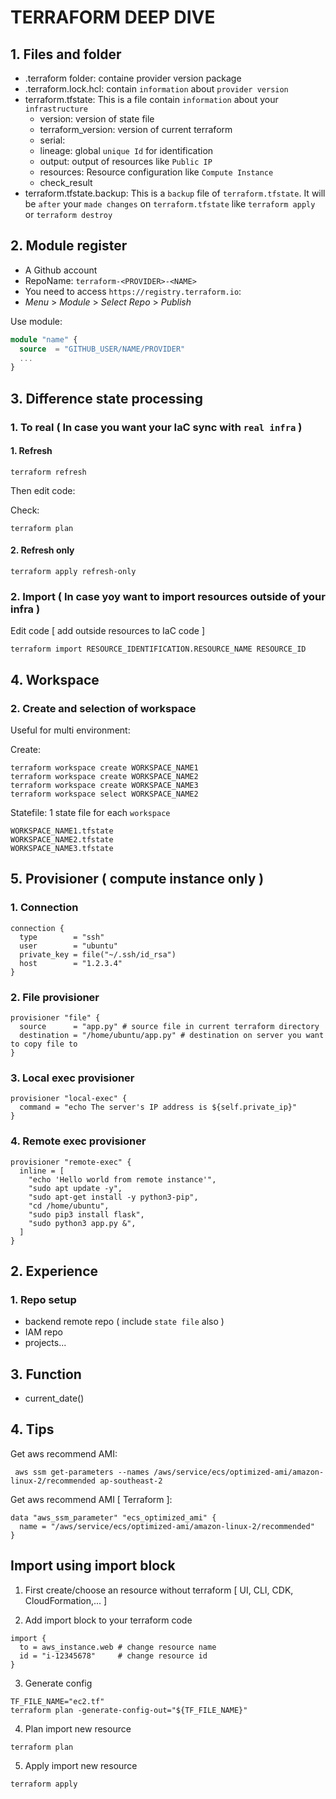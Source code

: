 # TERRAFORM DEEP DIVE

## 1. Files and folder
* .terraform folder: containe provider version package
* .terraform.lock.hcl: contain `information` about `provider version`
* terraform.tfstate: This is a file contain `information` about your `infrastructure`
  * version: version of state file
  * terraform_version: version of current terraform
  * serial: 
  * lineage: global `unique Id` for identification
  * output: output of resources like `Public IP`
  * resources: Resource configuration like `Compute Instance`
  * check_result
* terraform.tfstate.backup: This is a `backup` file of `terraform.tfstate`. It will be `after` your `made changes` on `terraform.tfstate` like `terraform apply` or `terraform destroy`

## 2. Module register
* A Github account
* RepoName: `terraform-<PROVIDER>-<NAME>`
* You need to access `https://registry.terraform.io`:
* *Menu* > *Module* > *Select Repo* > *Publish*

Use module:
```terraform
module "name" {
  source  = "GITHUB_USER/NAME/PROVIDER"
  ...
}
```

## 3. Difference state processing
### 1. To real ( In case you want your IaC sync with `real infra` )
#### 1. Refresh
```
terraform refresh
```
Then edit code:

Check:
```
terraform plan
```

#### 2. Refresh only
```
terraform apply refresh-only
```

### 2. Import ( In case yoy want to import resources outside of your infra )
Edit code [ add outside resources to IaC code ]
```
terraform import RESOURCE_IDENTIFICATION.RESOURCE_NAME RESOURCE_ID
```

## 4. Workspace
### 2. Create and selection of workspace
Useful for multi environment:

Create:
```
terraform workspace create WORKSPACE_NAME1
terraform workspace create WORKSPACE_NAME2
terraform workspace create WORKSPACE_NAME3
terraform workspace select WORKSPACE_NAME2
```

Statefile: 1 state file for each `workspace`
```
WORKSPACE_NAME1.tfstate
WORKSPACE_NAME2.tfstate
WORKSPACE_NAME3.tfstate
```
## 5. Provisioner ( compute instance only )
### 1. Connection
```
connection {
  type        = "ssh"
  user        = "ubuntu"
  private_key = file("~/.ssh/id_rsa")
  host        = "1.2.3.4"
}
```

### 2. File provisioner
```
provisioner "file" {
  source      = "app.py" # source file in current terraform directory
  destination = "/home/ubuntu/app.py" # destination on server you want to copy file to
}
```

### 3. Local exec provisioner
```
provisioner "local-exec" {
  command = "echo The server's IP address is ${self.private_ip}"
}
```

### 4. Remote exec provisioner
```
provisioner "remote-exec" {
  inline = [
    "echo 'Hello world from remote instance'",
    "sudo apt update -y",
    "sudo apt-get install -y python3-pip",
    "cd /home/ubuntu",
    "sudo pip3 install flask",
    "sudo python3 app.py &",
  ]
}
```

## 2. Experience
### 1. Repo setup
* backend remote repo ( include `state file` also )
* IAM repo
* projects...

## 3. Function
* current_date()

## 4. Tips
Get aws recommend AMI:
```
 aws ssm get-parameters --names /aws/service/ecs/optimized-ami/amazon-linux-2/recommended ap-southeast-2
```

Get aws recommend AMI [ Terraform ]:
```
data "aws_ssm_parameter" "ecs_optimized_ami" {
  name = "/aws/service/ecs/optimized-ami/amazon-linux-2/recommended"
}
```

## Import using import block
1. First create/choose an resource without terraform [ UI, CLI, CDK, CloudFormation,... ]

2. Add import block to your terraform code
```
import {
  to = aws_instance.web # change resource name
  id = "i-12345678"     # change resource id
}
```

3. Generate config
```
TF_FILE_NAME="ec2.tf"
terraform plan -generate-config-out="${TF_FILE_NAME}"
```

4. Plan import new resource
```
terraform plan
```

5. Apply import new resource
```
terraform apply
```
